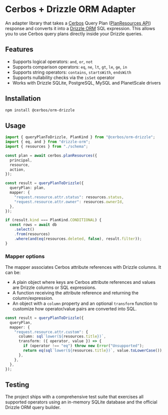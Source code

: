 # Cerbos + Drizzle ORM Adapter

An adapter library that takes a [Cerbos](https://cerbos.dev) Query Plan ([PlanResources API](https://docs.cerbos.dev/cerbos/latest/api/index.html#resources-query-plan)) response and converts it into a [Drizzle ORM](https://orm.drizzle.team/) SQL expression. This allows you to use Cerbos query plans directly inside your Drizzle queries.

## Features

- Supports logical operators: `and`, `or`, `not`
- Supports comparison operators: `eq`, `ne`, `lt`, `gt`, `le`, `ge`, `in`
- Supports string operators: `contains`, `startsWith`, `endsWith`
- Supports nullability checks via the `isSet` operator
- Works with Drizzle SQLite, PostgreSQL, MySQL and PlanetScale drivers

## Installation

```bash
npm install @cerbos/orm-drizzle
```

## Usage

```ts
import { queryPlanToDrizzle, PlanKind } from "@cerbos/orm-drizzle";
import { eq, and } from "drizzle-orm";
import { resources } from "./schema";

const plan = await cerbos.planResources({
  principal,
  resource,
  action,
});

const result = queryPlanToDrizzle({
  queryPlan: plan,
  mapper: {
    "request.resource.attr.status": resources.status,
    "request.resource.attr.owner": resources.ownerId,
  },
});

if (result.kind === PlanKind.CONDITIONAL) {
  const rows = await db
    .select()
    .from(resources)
    .where(and(eq(resources.deleted, false), result.filter));
}
```

### Mapper options

The mapper associates Cerbos attribute references with Drizzle columns. It can be:

- A plain object where keys are Cerbos attribute references and values are Drizzle columns or SQL expressions.
- A function receiving the attribute reference and returning the column/expression.
- An object with a `column` property and an optional `transform` function to customize how operator/value pairs are converted into SQL.

```ts
const result = queryPlanToDrizzle({
  queryPlan,
  mapper: {
    "request.resource.attr.custom": {
      column: sql`lower(${resources.title})`,
      transform: ({ operator, value }) => {
        if (operator !== "eq") throw new Error("Unsupported");
        return eq(sql`lower(${resources.title})`, value.toLowerCase());
      },
    },
  },
});
```

## Testing

The project ships with a comprehensive test suite that exercises all supported operators using an in-memory SQLite database and the official Drizzle ORM query builder.
